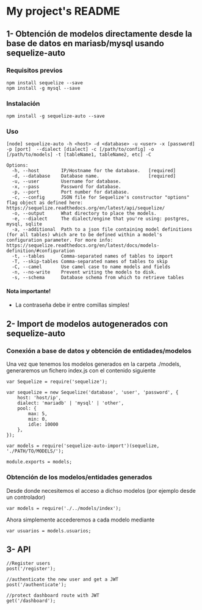 # My project's README

## 1- Obtención de modelos directamente desde la base de datos en mariasb/mysql usando sequelize-auto

### Requisitos previos

```
npm install sequelize --save
npm install -g mysql --save
```

### Instalación

```
npm install -g sequelize-auto --save
```

### Uso

```
[node] sequelize-auto -h <host> -d <database> -u <user> -x [password] -p [port]  --dialect [dialect] -c [/path/to/config] -o [/path/to/models] -t [tableName1, tableName2, etc] -C

Options:
  -h, --host        IP/Hostname for the database.   [required]
  -d, --database    Database name.                  [required]
  -u, --user        Username for database.
  -x, --pass        Password for database.
  -p, --port        Port number for database.
  -c, --config      JSON file for Sequelize's constructor "options" flag object as defined here: https://sequelize.readthedocs.org/en/latest/api/sequelize/
  -o, --output      What directory to place the models.
  -e, --dialect     The dialect/engine that you're using: postgres, mysql, sqlite
  -a, --additional  Path to a json file containing model definitions (for all tables) which are to be defined within a model's configuration parameter. For more info: https://sequelize.readthedocs.org/en/latest/docs/models-definition/#configuration
  -t, --tables      Comma-separated names of tables to import
  -T, --skip-tables Comma-separated names of tables to skip
  -C, --camel       Use camel case to name models and fields
  -n, --no-write    Prevent writing the models to disk.
  -s, --schema      Database schema from which to retrieve tables
```

#### Nota importante!

- La contraseña debe ir entre comillas simples!

## 2- Import de modelos autogenerados con sequelize-auto

### Conexión a base de datos y obtención de entidades/modelos

Una vez que tenemos los modelos generados en la carpeta ./models, generaremos un fichero index.js con el contenido siguiente

```
var Sequelize = require('sequelize');

var sequelize = new Sequelize('database', 'user', 'password', {
    host: 'host/ip',
    dialect: 'mariadb' | 'mysql' | 'other',
    pool: {
        max: 5,
        min: 0,
        idle: 10000
    },
});

var models = require('sequelize-auto-import')(sequelize, './PATH/TO/MODELS/');

module.exports = models;
```
### Obtención de los modelos/entidades generados

Desde donde necesitemos el acceso a dichso modelos (por ejemplo desde un controlador)

```
var models = require('./../models/index');
```

Ahora simplemente accederemos a cada modelo mediante 

```
var usuarios = models.usuarios;
```

## 3- API

```
//Register users
post('/register');
```

```
//authenticate the new user and get a JWT
post('/authenticate');
```

```
//protect dashboard route with JWT
get('/dashboard');
```